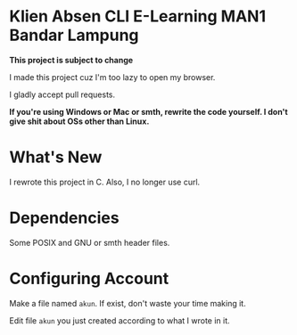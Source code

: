 # Klien Absen CLI E-Learning MAN1 Bandar Lampung
**This project is subject to change**

I made this project cuz I'm too lazy to open my browser.

I gladly accept pull requests.

**If you're using Windows or Mac or smth, rewrite the code yourself.  I don't give shit about OSs other than Linux.**

# What's New
I rewrote this project in C. Also, I no longer use curl.

# Dependencies
Some POSIX and GNU or smth header files.

# Configuring Account
Make a file named `akun`. If exist, don't waste your time making it.

Edit file `akun` you just created according to what I wrote in it.
